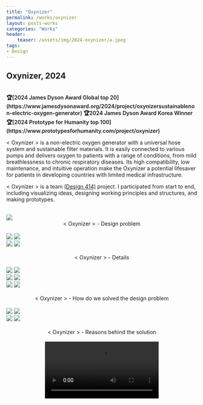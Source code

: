 ```yaml
---
title: "Oxynizer"
permalink: /works/oxynizer
layout: posts-works
categories: "Works"
header:
    teaser: /assets/img/2024-oxynizer/a.jpeg
tags:
- Design
---
```

## Oxynizer, 2024
<br>
<span style = "font-size: $type-size-4; font-weight: 600;"> 
🏆[2024 James Dyson Award Global top 20](https://www.jamesdysonaward.org/2024/project/oxynizersustainablenon-electric-oxygen-generator)  
🏆2024 James Dyson Award Korea Winner  
🏆[2024 Prototype for Humanity top 100](https://www.prototypesforhumanity.com/project/oxynizer)
</span>   
<br>

< Oxynizer > is a non-electric oxygen generator with a universal hose system and sustainable filter materials. It is easily connected to various pumps and delivers oxygen to patients with a range of conditions, from mild breathlessness to chronic respiratory diseases. Its high compatibility, low maintenance, and intuitive operation make the Oxynizer a potential lifesaver for patients in developing countries with limited medical infrastructure. 

< Oxynizer > is a team [(Design 414)](https://sites.google.com/view/oxynizer) project. I participated from start to end, including visualizing ideas, designing working principles and structures, and making prototypes.
<br>
<br>

<img src="/assets/img/2024-oxynizer/k.jpeg" style="width:auto; height:auto;"/>

<div style = "text-align: center;"> 
< Oxynizer > - Design problem
</div>
<br>

<div class="left">
<img src="/assets/img/2024-oxynizer/a.jpeg" />
<img src="/assets/img/2024-oxynizer/b.jpeg" />
</div>

<div class="left">
<img src="/assets/img/2024-oxynizer/c.jpeg" />
<img src="/assets/img/2024-oxynizer/d.jpeg" />
</div>
<div style = "text-align: center;"> 
<br>
< Oxynizer > - Details
</div>
<br>

<div class="left">
<img src="/assets/img/2024-oxynizer/e.jpeg" />
<img src="/assets/img/2024-oxynizer/f.jpeg" />
</div>

<div class="left">
<img src="/assets/img/2024-oxynizer/g.jpeg" />
<img src="/assets/img/2024-oxynizer/h.jpeg" />
</div>

<div class="left">
<img src="/assets/img/2024-oxynizer/i.jpeg" />
<img src="/assets/img/2024-oxynizer/j.jpeg" />
</div>

<div style = "text-align: center;"> 
<br>
< Oxynizer > - How do we solved the design problem
</div>
<br>

<div class="left">
<img src="/assets/img/2024-oxynizer/l.jpeg" />
<img src="/assets/img/2024-oxynizer/m.jpeg" />
</div>

<div class="left">
<img src="/assets/img/2024-oxynizer/n.jpeg" />
<img src="/assets/img/2024-oxynizer/o.jpeg" />
</div>

<div style = "text-align: center;"> 
<br>
< Oxynizer > - Reasons behind the solution
</div>
<br>

<video controls style="display: block; margin: 0 auto; width: auto; max-width: 100%; height: auto;">
  <source src="{{ '/assets/img/2024-oxynizer/oxynizer.mp4' | relative_url }}" type="video/mp4">
</video>
